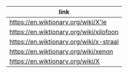 |link|
|----|
|https://en.wiktionary.org/wiki/X'ie|
|https://en.wiktionary.org/wiki/xilofoon|
|https://en.wiktionary.org/wiki/x-straal|
|https://en.wiktionary.org/wiki/xenon|
|https://en.wiktionary.org/wiki/X|
